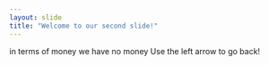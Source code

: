 ```yaml
---
layout: slide
title: "Welcome to our second slide!"
---
```

in terms of money we have no money 
Use the left arrow to go back!
